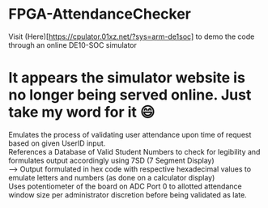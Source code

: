 # FPGA-AttendanceChecker

Visit (Here)[https://cpulator.01xz.net/?sys=arm-de1soc] to demo the code through an online DE10-SOC simulator
# It appears the simulator website is no longer being served online. Just take my word for it 😄

Emulates the process of validating user attendance upon time of request based on given UserID input.  
References a Database of Valid Student Numbers to check for legibility and formulates output accordingly using 7SD (7 Segment Display)  
--> Output formulated in hex code with respective hexadecimal values to emulate letters and numbers (as done on a calculator display)  
Uses potentiometer of the board on ADC Port 0 to allotted attendance window size per administrator discretion before being validated as late.  

